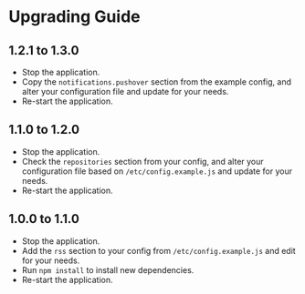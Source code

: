 # Upgrading Guide

## 1.2.1 to 1.3.0

- Stop the application.
- Copy the `notifications.pushover` section from the example config, and alter your configuration file and update for your needs.
- Re-start the application.

## 1.1.0 to 1.2.0

- Stop the application.
- Check the `repositories` section from your config, and alter your configuration file based on `/etc/config.example.js` and update for your needs.
- Re-start the application.

## 1.0.0 to 1.1.0

- Stop the application.
- Add the `rss` section to your config from `/etc/config.example.js` and edit for your needs.
- Run `npm install` to install new dependencies.
- Re-start the application.
